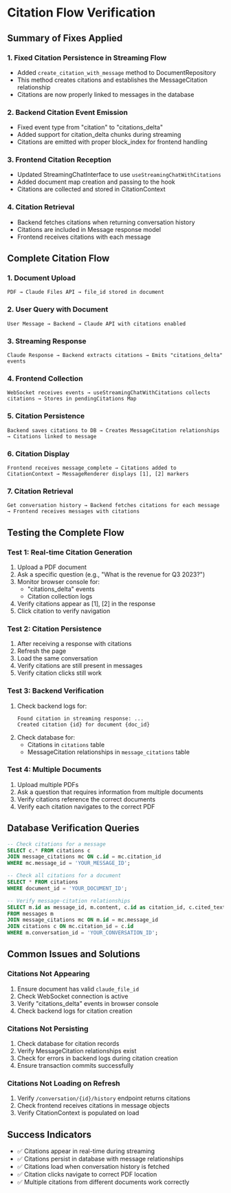 # Citation Flow Verification

## Summary of Fixes Applied

### 1. Fixed Citation Persistence in Streaming Flow
- Added `create_citation_with_message` method to DocumentRepository
- This method creates citations and establishes the MessageCitation relationship
- Citations are now properly linked to messages in the database

### 2. Backend Citation Event Emission
- Fixed event type from "citation" to "citations_delta"
- Added support for citation_delta chunks during streaming
- Citations are emitted with proper block_index for frontend handling

### 3. Frontend Citation Reception
- Updated StreamingChatInterface to use `useStreamingChatWithCitations`
- Added document map creation and passing to the hook
- Citations are collected and stored in CitationContext

### 4. Citation Retrieval
- Backend fetches citations when returning conversation history
- Citations are included in Message response model
- Frontend receives citations with each message

## Complete Citation Flow

### 1. Document Upload
```
PDF → Claude Files API → file_id stored in document
```

### 2. User Query with Document
```
User Message → Backend → Claude API with citations enabled
```

### 3. Streaming Response
```
Claude Response → Backend extracts citations → Emits "citations_delta" events
```

### 4. Frontend Collection
```
WebSocket receives events → useStreamingChatWithCitations collects citations → Stores in pendingCitations Map
```

### 5. Citation Persistence
```
Backend saves citations to DB → Creates MessageCitation relationships → Citations linked to message
```

### 6. Citation Display
```
Frontend receives message_complete → Citations added to CitationContext → MessageRenderer displays [1], [2] markers
```

### 7. Citation Retrieval
```
Get conversation history → Backend fetches citations for each message → Frontend receives messages with citations
```

## Testing the Complete Flow

### Test 1: Real-time Citation Generation
1. Upload a PDF document
2. Ask a specific question (e.g., "What is the revenue for Q3 2023?")
3. Monitor browser console for:
   - "citations_delta" events
   - Citation collection logs
4. Verify citations appear as [1], [2] in the response
5. Click citation to verify navigation

### Test 2: Citation Persistence
1. After receiving a response with citations
2. Refresh the page
3. Load the same conversation
4. Verify citations are still present in messages
5. Verify citation clicks still work

### Test 3: Backend Verification
1. Check backend logs for:
   ```
   Found citation in streaming response: ...
   Created citation {id} for document {doc_id}
   ```
2. Check database for:
   - Citations in `citations` table
   - MessageCitation relationships in `message_citations` table

### Test 4: Multiple Documents
1. Upload multiple PDFs
2. Ask a question that requires information from multiple documents
3. Verify citations reference the correct documents
4. Verify each citation navigates to the correct PDF

## Database Verification Queries

```sql
-- Check citations for a message
SELECT c.* FROM citations c
JOIN message_citations mc ON c.id = mc.citation_id
WHERE mc.message_id = 'YOUR_MESSAGE_ID';

-- Check all citations for a document
SELECT * FROM citations 
WHERE document_id = 'YOUR_DOCUMENT_ID';

-- Verify message-citation relationships
SELECT m.id as message_id, m.content, c.id as citation_id, c.cited_text
FROM messages m
JOIN message_citations mc ON m.id = mc.message_id
JOIN citations c ON mc.citation_id = c.id
WHERE m.conversation_id = 'YOUR_CONVERSATION_ID';
```

## Common Issues and Solutions

### Citations Not Appearing
1. Ensure document has valid `claude_file_id`
2. Check WebSocket connection is active
3. Verify "citations_delta" events in browser console
4. Check backend logs for citation creation

### Citations Not Persisting
1. Check database for citation records
2. Verify MessageCitation relationships exist
3. Check for errors in backend logs during citation creation
4. Ensure transaction commits successfully

### Citations Not Loading on Refresh
1. Verify `/conversation/{id}/history` endpoint returns citations
2. Check frontend receives citations in message objects
3. Verify CitationContext is populated on load

## Success Indicators
- ✅ Citations appear in real-time during streaming
- ✅ Citations persist in database with message relationships
- ✅ Citations load when conversation history is fetched
- ✅ Citation clicks navigate to correct PDF location
- ✅ Multiple citations from different documents work correctly